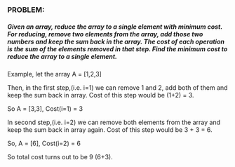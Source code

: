 ### PROBLEM:  
##### Given an array, reduce the array to a single element with minimum cost. For reducing, remove two elements from the array, add those two numbers and keep the sum back in the array. The cost of each operation is the sum of the elements removed in that step. Find the minimum cost to reduce the array to a single element.

Example, let the array A = [1,2,3]

Then, in the first step,(i.e. i=1) we can remove 1 and 2, add both of them and keep the sum back in array. Cost of this step would be (1+2) = 3.

So A = [3,3], Cost(i=1) = 3

In second step,(i.e. i=2) we can remove both elements from the array and keep the sum back in array again. Cost of this step would be 3 + 3 = 6.

So, A = [6], Cost(i=2) = 6

So total cost turns out to be 9 (6+3).
